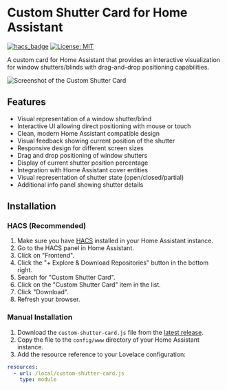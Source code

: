 # Custom Shutter Card for Home Assistant

[![hacs_badge](https://img.shields.io/badge/HACS-Custom-orange.svg)](https://github.com/custom-components/hacs)
[![License: MIT](https://img.shields.io/badge/License-MIT-yellow.svg)](https://opensource.org/licenses/MIT)

A custom card for Home Assistant that provides an interactive visualization for window shutters/blinds with drag-and-drop positioning capabilities.

![Screenshot of the Custom Shutter Card](https://via.placeholder.com/600x400/45aaf2/ffffff?text=Custom+Shutter+Card)

## Features

- Visual representation of a window shutter/blind
- Interactive UI allowing direct positioning with mouse or touch
- Clean, modern Home Assistant compatible design
- Visual feedback showing current position of the shutter
- Responsive design for different screen sizes
- Drag and drop positioning of window shutters
- Display of current shutter position percentage
- Integration with Home Assistant cover entities
- Visual representation of shutter state (open/closed/partial)
- Additional info panel showing shutter details

## Installation

### HACS (Recommended)

1. Make sure you have [HACS](https://hacs.xyz/) installed in your Home Assistant instance.
2. Go to the HACS panel in Home Assistant.
3. Click on "Frontend".
4. Click the "+ Explore & Download Repositories" button in the bottom right.
5. Search for "Custom Shutter Card".
6. Click on the "Custom Shutter Card" item in the list.
7. Click "Download".
8. Refresh your browser.

### Manual Installation

1. Download the `custom-shutter-card.js` file from the [latest release](https://github.com/yourusername/custom-shutter-card/releases).
2. Copy the file to the `config/www` directory of your Home Assistant instance.
3. Add the resource reference to your Lovelace configuration:

```yaml
resources:
  - url: /local/custom-shutter-card.js
    type: module
